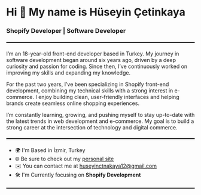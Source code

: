 # Hi 👋 My name is Hüseyin Çetinkaya  

### Shopify Developer | Software Developer  

<hr style="border:0.5px solid #444; margin: 20px 0;" />

I’m an 18-year-old front-end developer based in Turkey. My journey in software development began around six years ago, driven by a deep curiosity and passion for coding. Since then, I’ve continuously worked on improving my skills and expanding my knowledge.  

For the past two years, I’ve been specializing in Shopify front-end development, combining my technical skills with a strong interest in e-commerce. I enjoy building clean, user-friendly interfaces and helping brands create seamless online shopping experiences.  

I’m constantly learning, growing, and pushing myself to stay up-to-date with the latest trends in web development and e-commerce. My goal is to build a strong career at the intersection of technology and digital commerce.  

<hr style="border:0.5px solid #444; margin: 20px 0;" />

- 🌍 I'm Based in İzmir, Turkey  
- 🌐 Be sure to check out my [personal site](https://huseyincetinkaya.com)  
- ✉️ You can contact me at [huseyinctnakaya12@gmail.com](mailto:huseyinctnakaya12@gmail.com)  
- 🛠️ I'm Currently focusing on **Shopify Development**  

<hr style="border:0.5px solid #444; margin: 20px 0;" />
